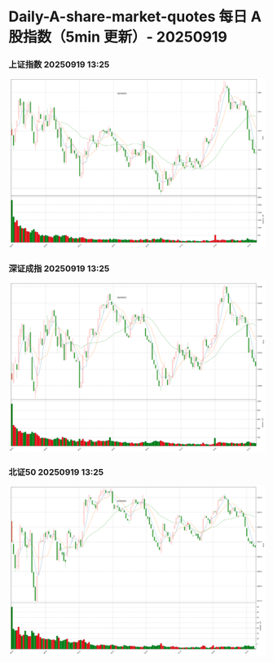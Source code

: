 
# Daily-A-share-market-quotes 每日 A 股指数（5min 更新）- 20250919

### 上证指数 20250919 13:25
![](./fig/2025/9/20250919-sh000001.png)

### 深证成指 20250919 13:25
![](./fig/2025/9/20250919-sz399001.png)

### 北证50 20250919 13:25
![](./fig/2025/9/20250919-bj899050.png)
